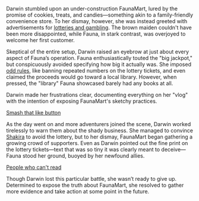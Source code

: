 <!-- title: Shady Business -->

Darwin stumbled upon an under-construction FaunaMart, lured by the promise of cookies, treats, and candies—something akin to a family-friendly convenience store. To her dismay, however, she was instead greeted with advertisements for [lotteries and gambling](https://www.youtube.com/live/WQRPyJ4zhC0?feature=shared&t=715). The brown maiden couldn't have been more disappointed, while Fauna, in stark contrast, was overjoyed to welcome her first customer.

Skeptical of the entire setup, Darwin raised an eyebrow at just about every aspect of Fauna’s operation. Fauna enthusiastically touted the "big jackpot," but conspicuously avoided specifying how big it actually was. She imposed [odd rules](https://www.youtube.com/live/WQRPyJ4zhC0?feature=shared&t=855), like banning repeated numbers on the lottery tickets, and even claimed the proceeds would go toward a local library. However, when pressed, the "library" Fauna showcased barely had any books at all.

Darwin made her frustrations clear, documenting everything on her "vlog" with the intention of exposing FaunaMart's sketchy practices.

[Smash that like button](#embed:https://www.youtube.com/live/WQRPyJ4zhC0?t=1383)

As the day went on and more adventurers joined the scene, Darwin worked tirelessly to warn them about the shady business. She managed to convince [Shakira](https://www.youtube.com/live/WQRPyJ4zhC0?feature=shared&t=2300) to avoid the lottery, but to her dismay, FaunaMart began gathering a growing crowd of supporters. Even as Darwin pointed out the fine print on the lottery tickets—text that was so tiny it was clearly meant to deceive—Fauna stood her ground, buoyed by her newfound allies.

[People who can't read](#embed:https://www.youtube.com/live/WQRPyJ4zhC0?feature=shared&t=2732)

Though Darwin lost this particular battle, she wasn’t ready to give up. Determined to expose the truth about FaunaMart, she resolved to gather more evidence and take action at some point in the future.
